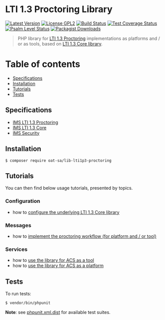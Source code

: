 # LTI 1.3 Proctoring Library

[![Latest Version](https://img.shields.io/github/tag/oat-sa/lib-lti1p3-proctoring.svg?style=flat&label=release)](https://github.com/oat-sa/lib-lti1p3-proctoring/tags)
[![License GPL2](http://img.shields.io/badge/licence-GPL%202.0-blue.svg)](http://www.gnu.org/licenses/gpl-2.0.html)
[![Build Status](https://travis-ci.org/oat-sa/lib-lti1p3-proctoring.svg?branch=main)](https://travis-ci.org/oat-sa/lib-lti1p3-proctoring)
[![Test Coverage Status](https://coveralls.io/repos/github/oat-sa/lib-lti1p3-proctoring/badge.svg?branch=main)](https://coveralls.io/github/oat-sa/lib-lti1p3-proctoring?branch=main)
[![Psalm Level Status](https://shepherd.dev/github/oat-sa/lib-lti1p3-proctoring/level.svg)](https://shepherd.dev/github/oat-sa/lib-lti1p3-proctoring)
[![Packagist Downloads](http://img.shields.io/packagist/dt/oat-sa/lib-lti1p3-proctoring.svg)](https://packagist.org/packages/oat-sa/lib-lti1p3-proctoring)

> PHP library for [LTI 1.3 Proctoring](https://www.imsglobal.org/spec/proctoring/v1p0) implementations as platforms and / or as tools, based on [LTI 1.3 Core library](https://github.com/oat-sa/lib-lti1p3-core).

# Table of contents

- [Specifications](#specifications)
- [Installation](#installation)
- [Tutorials](#tutorials)
- [Tests](#tests)

## Specifications

- [IMS LTI 1.3 Proctoring](https://www.imsglobal.org/spec/proctoring/v1p0)
- [IMS LTI 1.3 Core](http://www.imsglobal.org/spec/lti/v1p3)
- [IMS Security](https://www.imsglobal.org/spec/security/v1p0)

## Installation

```console
$ composer require oat-sa/lib-lti1p3-proctoring
```

## Tutorials

You can then find below usage tutorials, presented by topics.

### Configuration

- how to [configure the underlying LTI 1.3 Core library](https://github.com/oat-sa/lib-lti1p3-core#quick-start)

### Messages

- how to [implement the proctoring workflow (for platform and / or tool)](doc/message/proctoring-workflow.md)

### Services

- how to [use the library for ACS as a tool](doc/service/tool.md)
- how to [use the library for ACS as a platform](doc/service/platform.md)

## Tests

To run tests:

```console
$ vendor/bin/phpunit
```
**Note**: see [phpunit.xml.dist](phpunit.xml.dist) for available test suites.
